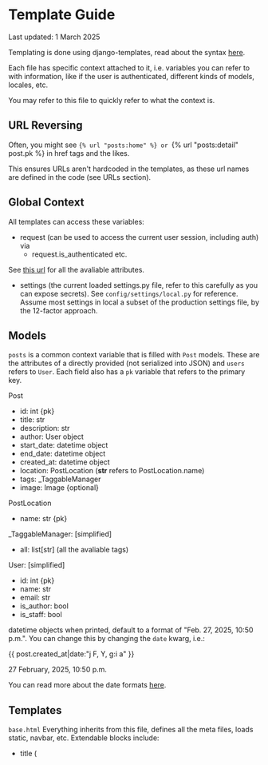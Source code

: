 # Template Guide
Last updated: 1 March 2025

Templating is done using django-templates, read about the syntax [here](https://docs.djangoproject.com/en/5.1/ref/templates/language/).

Each file has specific context attached to it, i.e. variables you can refer to with information, like if the user is authenticated, different kinds of models, locales, etc.

You may refer to this file to quickly refer to what the context is.

## URL Reversing
Often, you might see `{% url "posts:home" %} or `{% url "posts:detail" post.pk %} in href tags and the likes.

This ensures URLs aren't hardcoded in the templates, as these url names are defined in the code (see URLs section).


## Global Context
All templates can access these variables:
- request (can be used to access the current user session, including auth) via
  - request.is_authenticated
etc.

See [this url](https://docs.djangoproject.com/en/5.1/ref/request-response/>) for all the avaliable attributes.

- settings (the current loaded settings.py file, refer to this carefully as you can expose secrets).
See `config/settings/local.py` for reference. Assume most settings in local a subset of the production settings file, by the 12-factor approach.


## Models
`posts` is a common context variable that is filled with `Post` models. These are the attributes of a directly provided (not serialized into JSON) and `users` refers to `User`. Each field also has a `pk` variable that refers to the primary key.

Post
- id: int {pk}
- title: str
- description: str
- author: User object
- start_date: datetime object
- end_date: datetime object
- created_at: datetime object
- location: PostLocation (__str__ refers to PostLocation.name)
- tags: _TaggableManager
- image: Image {optional}

PostLocation
- name: str {pk}

_TaggableManager: [simplified]
- all: list[str] (all the avaliable tags)

User: [simplified]
- id: int {pk}
- name: str
- email: str
- is_author: bool
- is_staff: bool

datetime objects when printed, default to a format of "Feb. 27, 2025, 10:50 p.m.".
You can change this by changing the `date` kwarg, i.e.:

<p>{{ post.created_at|date:"j F, Y, g:i a" }}</p>
27 February, 2025, 10:50 p.m.

You can read more about the date formats [here](https://docs.djangoproject.com/en/dev/ref/templates/builtins/#date).




## Templates
`base.html`
Everything inherits from this file, defines all the meta files, loads static, navbar, etc.
Extendable blocks include:
- title (<title/>)
- css (add file-specific stylesheets, remember to {{ block.super }})
- java (add file-specific script files, remember to {{ block.super }})
- body (to override all content)
- main/content (main file elements)
- modal (add any pop-ups here)
- inline_javascript (minor functions that don't deserve to be in a js file)

The navbar active links are auto set by a custom templatetag (the class called is `.nav-active`), see pre-made example in file.



`posts/home.html`
The primary page users will view, starts with an initial set of posts based on the URL filters (see `static/js/home.js` for more info -- same filters).

Initial set of posts can be referred with `posts` and the filter params by `params`. Filter params come in a dictionary (key: value). Latest filters are:
- query (q): str (search essentially)
- page (p): int
- posts_per_page (c): int
- sort_type (s): "newest" | "oldest" | "start_date"
- author_ids (a): list[str]
- tags (t): list[str]

`home.js` comes with a basic function, `refreshPosts` that outlines how to dynamically query and refresh posts when filters are changed.


`posts/compact_posts.html`
When refreshing posts dynamically, it must be rendered first by the server to avoid code repetition. This is where a set of `posts` are rendered.

For standarization, `home.html` {% include %}s this file.


`posts/detail.html`
When a post is clicked, this is the URL that the browser should forward to see all the 'details' of the post.

To the user, the URL should be like: `domain.com/post/<int>`. To you, it should be `{% url "posts:detail" post.pk}`.


`dashboard/home.html`
Pretty much identical to `posts.html`, you may assume the user is logged in to access this template.

`posts` refers to the posts of the user, and should use a `compact_posts.html`-esque approach (if querying the api, always filter with author_ids set to [request.user.id], you can access this in the JS via DOM by storing it in a hidden tag or use an in-line approach).

`dashboard/post_form.html`
No additional context should need to be passed here, this should be created using the aid of `crispy_forms` (don't worry about it for now)


Accounts and logging in is done via abstraction and inheritance mostly.

Since there are 9,483,234 templates that need to be made for auth like forgot password, sign up, social auth, email confirmation which all really share the same stuff:
`django-allauth` has nicely provided an abstraction using `crispy_forms` which also does all the relevant field validation (like checking the email is an email).

The `allauth/elements` directory consists of the main elements, like the buttons, fields, etc.

There are two main files in `allauth/layouts`: `entrance.html` and `manage.html`.

`manage.html` should not be changed unless necessary, adding stuff to ALL the auth pages (like adding an app-wide css file) should be done in `entrance.html`.


## URLs
There should be examples of URLs in the templates already, if you would like to take a look at all the currently added URLs, follow `config/urls.py`.

That should `include()` urls from apps, defined in `discoverutm/<app_name>/urls.py`. Each app url points to a view that points to the template (and defines context)
and most have a `name` kwarg, this is the reverse kwarg if you would like to access this url.

Example:
`discoverutm/posts/detail.py`
The name for one url is `post-detail`, so you can reverse to it by doing {% url "post-detail" %}.

Some url files have an app_name at the top,
`discoverutm/dashboard/urls.py`

```python
app_name = "dashboard"
urlpatterns = [
    path("", views.dashboard_page_view, name="home"),
    path("new/", views.post_form_view, name="new-post"),
]
```

In this case, to refer to the first url, {% url "dashboard:home" %} (prefix by app_name).

If quotes, just use " in the html tag and ' in the template tag. Like "{% url 'dashboard:home' %}"

## Admin Portal
There is an admin site to see all the database models and add things.

If you want to create Posts and things, the only method right now is to:

Go to 127.0.0.1:8000/admin (or whatever the Docker host is) then sign in with the admin credentials ("admin@example.com", "password") on local.

Create a PostLocation first (click the plus) then a Post, set the author to a@a.com and location to your new location.

Tags can be added like `dog,discord,board games`.

